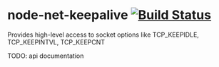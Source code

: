 # node-net-keepalive  [![Build Status](https://travis-ci.org/hertzg/node-net-keepalive.svg?branch=master)](https://travis-ci.org/hertzg/node-net-keepalive)
Provides high-level access to socket options like TCP_KEEPIDLE, TCP_KEEPINTVL, TCP_KEEPCNT

TODO: api documentation